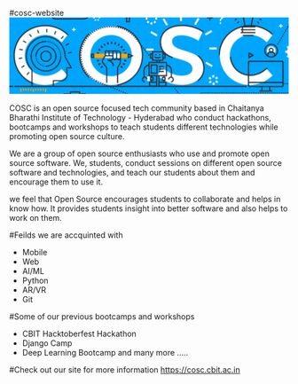 #cosc-website
![alt text](./img/cosc.png)

COSC is an open source focused tech community based in Chaitanya Bharathi Institute of Technology - Hyderabad who conduct hackathons, bootcamps and workshops to teach students different technologies while promoting open source culture.

We are a group of open source enthusiasts who use and promote open source software. We, students, conduct sessions on different open source software and technologies, and teach our students about them and encourage them to use it.

we feel that Open Source encourages students to collaborate and helps in know how. It provides students insight into better software and also helps to work on them.

#Feilds we are accquinted with

- Mobile
- Web
- AI/ML
- Python
- AR/VR
- Git

#Some of our previous bootcamps and workshops

- CBIT Hacktoberfest Hackathon
- Django Camp
- Deep Learning Bootcamp
  and many more .....

#Check out our site for more information
https://cosc.cbit.ac.in
